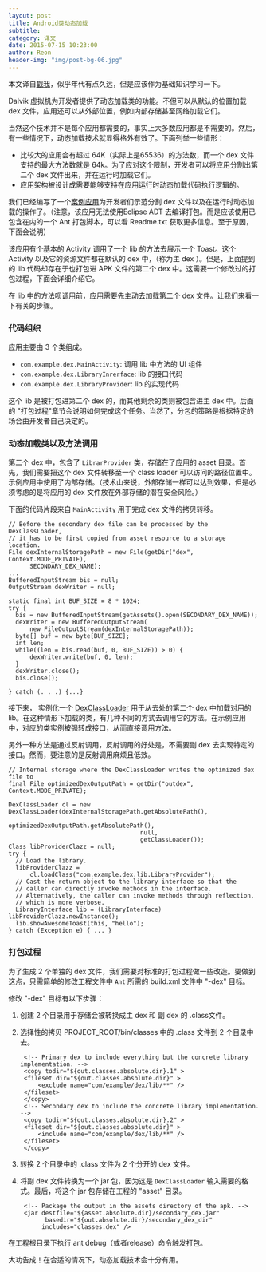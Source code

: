 ```yaml
---
layout: post  
title: Android类动态加载  
subtitle:  
category: 译文  
date: 2015-07-15 10:23:00  
author: Reon  
header-img: "img/post-bg-06.jpg"
---
```

本文译自[戳我](http://android-developers.blogspot.com/2011/07/custom-class-loading-in-dalvik.html)，似乎年代有点久远，但是应该作为基础知识学习一下。   

<!--more-->   

Dalvik 虚拟机为开发者提供了动态加载类的功能。不但可以从默认的位置加载 dex 文件，应用还可以从外部位置，例如内部存储甚至网络加载它们。   

当然这个技术并不是每个应用都需要的，事实上大多数应用都是不需要的。然后，有一些情况下，动态加载技术就显得格外有效了。下面列举一些情形：   

* 比较大的应用会有超过 64K（实际上是65536）的方法数，而一个 dex 文件支持的最大方法数就是 64k。为了应对这个限制，开发者可以将应用分割出第二个 dex 文件出来，并在运行时加载它们。   
* 应用架构被设计成需要能够支持在应用运行时动态加载代码执行逻辑的。   

我们已经编写了一个[案例应用](http://code.google.com/p/android-custom-class-loading-sample/)为开发者们示范分割 dex 文件以及在运行时动态加载的操作了。（注意，该应用无法使用Eclipse ADT 去编译打包。而是应该使用已包含在内的一个 Ant 打包脚本，可以看 Readme.txt 获取更多信息。至于原因，下面会说明）   

该应用有个基本的 Activity 调用了一个 lib 的方法去展示一个 Toast。这个 Activity 以及它的资源文件都在默认的 dex 中，（称为主 dex ）。但是，上面提到的 lib 代码却存在于也打包进 APK 文件的第二个 dex 中。这需要一个修改过的打包过程，下面会详细介绍它。   

在 lib 中的方法呗调用前，应用需要先主动去加载第二个 dex 文件。让我们来看一下有关的步骤。

### 代码组织 
  
应用主要由 3 个类组成。

* `com.example.dex.MainActivity`: 调用 lib 中方法的 UI 组件
* `com.example.dex.LibraryInrerface`: lib 的接口代码
* `com.example.dex.LibraryProvider`: lib 的实现代码

这个 lib 是被打包进第二个 dex 的，而其他剩余的类则被包含进主 dex 中。后面的 "打包过程"章节会说明如何完成这个任务。当然了，分包的策略是根据特定的场合由开发者自己决定的。   

### 动态加载类以及方法调用

第二个 dex 中，包含了 `LibrarProvider` 类，存储在了应用的 asset 目录。首先，我们需要把这个 dex 文件转移至一个 class loader 可以访问的路径位置中。示例应用中使用了内部存储。（技术山来说，外部存储一样可以达到效果，但是必须考虑的是将应用的 dex 文件放在外部存储的潜在安全风险。）   

下面的代码片段来自 `MainActivity` 用于完成 dex 文件的拷贝转移。     

	// Before the secondary dex file can be processed by the DexClassLoader,
	// it has to be first copied from asset resource to a storage location.
	File dexInternalStoragePath = new File(getDir("dex", Context.MODE_PRIVATE),
	      SECONDARY_DEX_NAME);
	...
	BufferedInputStream bis = null;
	OutputStream dexWriter = null;

	static final int BUF_SIZE = 8 * 1024;
	try {
	  bis = new BufferedInputStream(getAssets().open(SECONDARY_DEX_NAME));
	  dexWriter = new BufferedOutputStream(
	      new FileOutputStream(dexInternalStoragePath));
	  byte[] buf = new byte[BUF_SIZE];
	  int len;
	  while((len = bis.read(buf, 0, BUF_SIZE)) > 0) {
	      dexWriter.write(buf, 0, len);
	  }
	  dexWriter.close();
	  bis.close();
	  
	} catch (. . .) {...} 

接下来， 实例化一个 [DexClassLoader](http://developer.android.com/reference/dalvik/system/DexClassLoader.html) 用于从去处的第二个 dex 中加载对用的 lib。在这种情形下加载的类，有几种不同的方式去调用它的方法。在示例应用中，对应的类实例被强转成接口，从而直接调用方法。   

另外一种方法是通过反射调用，反射调用的好处是，不需要副 dex 去实现特定的接口。然而，要注意的是反射调用麻烦且低效。   

	// Internal storage where the DexClassLoader writes the optimized dex file to
	final File optimizedDexOutputPath = getDir("outdex", Context.MODE_PRIVATE);

	DexClassLoader cl = new DexClassLoader(dexInternalStoragePath.getAbsolutePath(),
	                                     optimizedDexOutputPath.getAbsolutePath(),
	                                     null,
	                                     getClassLoader());
	Class libProviderClazz = null;
	try {
	  // Load the library.
	  libProviderClazz =
	      cl.loadClass("com.example.dex.lib.LibraryProvider");
	  // Cast the return object to the library interface so that the
	  // caller can directly invoke methods in the interface.
	  // Alternatively, the caller can invoke methods through reflection,
	  // which is more verbose. 
	  LibraryInterface lib = (LibraryInterface) libProviderClazz.newInstance();
	  lib.showAwesomeToast(this, "hello");
	} catch (Exception e) { ... }

### 打包过程

为了生成 2 个单独的 dex 文件，我们需要对标准的打包过程做一些改造。要做到这点，只需简单的修改工程文件中 `Ant` 所需的 build.xml 文件中 "-dex" 目标。   

修改 "-dex" 目标有以下步骤：   

1. 创建 2 个目录用于存储会被转换成主 dex 和 副 dex 的 .class文件。
2. 选择性的拷贝 PROJECT_ROOT/bin/classes 中的 .class 文件到 2 个目录中去。   

		<!-- Primary dex to include everything but the concrete library implementation. -->
		<copy todir="${out.classes.absolute.dir}.1" >
		<fileset dir="${out.classes.absolute.dir}" >
			<exclude name="com/example/dex/lib/**" />
		</fileset>
		</copy>
		<!-- Secondary dex to include the concrete library implementation. -->
		<copy todir="${out.classes.absolute.dir}.2" >
		<fileset dir="${out.classes.absolute.dir}" >
			<include name="com/example/dex/lib/**" />
		</fileset>
		</copy>     

3. 转换 2 个目录中的 .class 文件为 2 个分开的 dex 文件。
4. 将副 dex 文件转换为一个 jar 包，因为这是 `DexClassLoader` 输入需要的格式。最后，将这个 jar 包存储在工程的 "asset" 目录。


		<!-- Package the output in the assets directory of the apk. -->
		<jar destfile="${asset.absolute.dir}/secondary_dex.jar"
			  basedir="${out.absolute.dir}/secondary_dex_dir"
		     includes="classes.dex" />

                   
在工程根目录下执行 ant debug（或者release）命令触发打包。   

大功告成！在合适的情况下，动态加载技术会十分有用。   

 